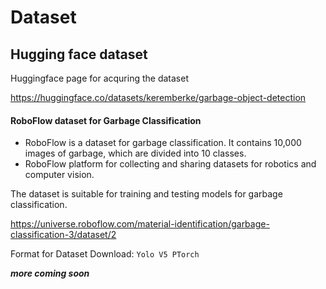 # Dataset
## Hugging face dataset

Huggingface page for acquring the dataset

https://huggingface.co/datasets/keremberke/garbage-object-detection

#### RoboFlow dataset for Garbage Classification
* RoboFlow is a dataset for garbage classification. It contains 10,000 images of garbage, which are divided into 10 classes. 
* RoboFlow platform for collecting and sharing datasets for robotics and computer vision.

The dataset is suitable for training and testing models for garbage classification.

https://universe.roboflow.com/material-identification/garbage-classification-3/dataset/2

Format for Dataset Download:
```Yolo V5 PTorch```

***more coming soon***

